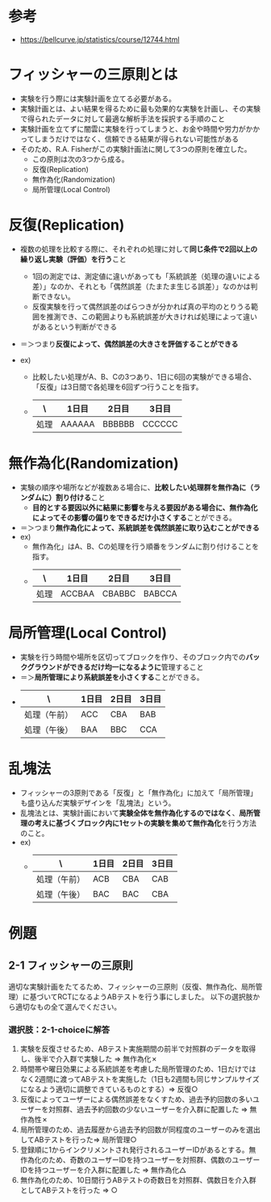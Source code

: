 # 参考

- https://bellcurve.jp/statistics/course/12744.html

# フィッシャーの三原則とは

- 実験を行う際には実験計画を立てる必要がある。
- 実験計画とは、よい結果を得るために最も効果的な実験を計画し、その実験で得られたデータに対して最適な解析手法を採択する手順のこと
- 実験計画を立てずに闇雲に実験を行ってしまうと、お金や時間や労力がかかってしまうだけではなく、信頼できる結果が得られない可能性がある
- そのため、R.A. Fisherがこの実験計画法に関して3つの原則を確立した。
  - この原則は次の3つから成る。
  - 反復(Replication)
  - 無作為化(Randomization)
  - 局所管理(Local Control)

# 反復(Replication)

- 複数の処理を比較する際に、それぞれの処理に対して**同じ条件で2回以上の繰り返し実験（評価）を行う**こと
  - 1回の測定では、測定値に違いがあっても「系統誤差（処理の違いによる差）」なのか、それとも「偶然誤差（たまたま生じる誤差）」なのかは判断できない。
  - 反復実験を行って偶然誤差のばらつきが分かれば真の平均のとりうる範囲を推測でき、この範囲よりも系統誤差が大きければ処理によって違いがあるという判断ができる
- ＝＞つまり**反復によって、偶然誤差の大きさを評価することができる**

- ex)
  - 比較したい処理がA、B、Cの3つあり、1日に6回の実験ができる場合、「反復」は3日間で各処理を6回ずつ行うことを指す。
  - | \\   | 1日目  | 2日目  | 3日目  |
    | ---- | ------ | ------ | ------ |
    | 処理 | AAAAAA | BBBBBB | CCCCCC |

# 無作為化(Randomization)

- 実験の順序や場所などが複数ある場合に、**比較したい処理群を無作為に（ランダムに）割り付ける**こと
  - **目的とする要因以外に結果に影響を与える要因がある場合に、無作為化によってその影響の偏りをできるだけ小さくする**ことができる。
- ＝＞つまり**無作為化によって、系統誤差を偶然誤差に取り込むことができる**
- ex)
  - 無作為化」はA、B、Cの処理を行う順番をランダムに割り付けることを指す。
  - | \\   | 1日目  | 2日目  | 3日目  |
    | ---- | ------ | ------ | ------ |
    | 処理 | ACCBAA | CBABBC | BABCCA |

# 局所管理(Local Control)

- 実験を行う時間や場所を区切ってブロックを作り、そのブロック内での**バックグラウンドができるだけ均一になるように**管理すること
- ＝＞**局所管理により系統誤差を小さくする**ことができる。
- | \\           | 1日目 | 2日目 | 3日目 |
  | ------------ | ----- | ----- | ----- |
  | 処理（午前） | ACC   | CBA   | BAB   |
  | 処理（午後） | BAA   | BBC   | CCA   |

# 乱塊法

- フィッシャーの3原則である「反復」と「無作為化」に加えて「局所管理」も盛り込んだ実験デザインを「乱塊法」という。
- 乱塊法とは、実験計画において**実験全体を無作為化するのではなく**、**局所管理の考えに基づくブロック内に1セットの実験を集めて無作為化**を行う方法のこと。
- ex)
  - | \\           | 1日目 | 2日目 | 3日目 |
    | ------------ | ----- | ----- | ----- |
    | 処理（午前） | ACB   | CBA   | CAB   |
    | 処理（午後） | BAC   | BAC   | CBA   |

# 例題

## 2-1 フィッシャーの三原則

適切な実験計画をたてるため、フィッシャーの三原則（反復、無作為化、局所管理）に基づいてRCTになるようABテストを行う事にしました。
以下の選択肢から適切なもの全て選んでください。

### 選択肢：2-1-choiceに解答

1. 実験を反復させるため、ABテスト実施期間の前半で対照群のデータを取得し、後半で介入群で実験した => 無作為化✗
2. 時間帯や曜日効果による系統誤差を考慮した局所管理のため、1日だけではなく2週間に渡ってABテストを実施した（1日も2週間も同じサンプルサイズになるよう適切に調整できているものとする）=> 反復○
3. 反復によってユーザーによる偶然誤差をなくすため、過去予約回数の多いユーザーを対照群、過去予約回数の少ないユーザーを介入群に配置した => 無作為性✗
4. 局所管理のため、過去履歴から過去予約回数が同程度のユーザーのみを選出してABテストを行った=> 局所管理○
5. 登録順に1からインクリメントされ発行されるユーザーIDがあるとする。無作為化のため、奇数のユーザーIDを持つユーザーを対照群、偶数のユーザーIDを持つユーザーを介入群に配置した => 無作為化△ 
6. 無作為化のため、10日間行うABテストの奇数日を対照群、偶数日を介入群としてABテストを行った => ○
